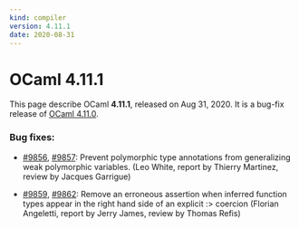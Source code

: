 ```yaml
---
kind: compiler
version: 4.11.1
date: 2020-08-31
---
```


# OCaml 4.11.1

This page describe OCaml **4.11.1**, released on Aug 31, 2020.  It is
a bug-fix release of [OCaml 4.11.0](4.11.0.md).

### Bug fixes:

- [#9856](https://github.com/ocaml/ocaml/issues/9856), [#9857](https://github.com/ocaml/ocaml/issues/9857): Prevent polymorphic type annotations from generalizing
  weak polymorphic variables.
  (Leo White, report by Thierry Martinez, review by Jacques Garrigue)

- [#9859](https://github.com/ocaml/ocaml/issues/9859), [#9862](https://github.com/ocaml/ocaml/issues/9862): Remove an erroneous assertion when inferred function types
  appear in the right hand side of an explicit :> coercion
  (Florian Angeletti, report by Jerry James, review by Thomas Refis)
